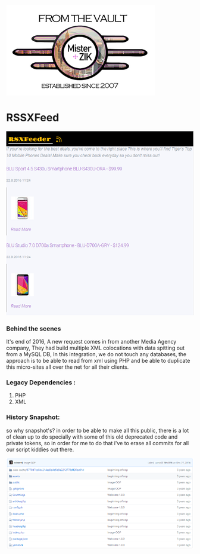 ![alt text](from-the-vault-misterzik.png "FROM THE VAULT")

# RSSXFeed

![alt text](demo.png "FROM THE VAULT - RSSXFeed") 

### Behind the scenes

It's end of 2016, A new request comes in from another Media Agency company, They had build multiple XML colocations with data spitting out from a MySQL DB,
In this integration, we do not touch any databases, the approach is to be able to read from xml using PHP and be able to duplicate this micro-sites all over the net for all their clients. 

### Legacy Dependencies :

1) PHP
2) XML


### History Snapshot:

so why snapshot's? in order to be able to make all this public, there is a lot of clean up to do specially with some of this old deprecated code and private tokens, so in order for me to do that i've to erase all commits for all our script kiddies out there.

![alt text](history.png "FROM THE VAULT - RSSXFeed")